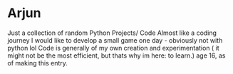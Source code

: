 # Arjun

Just a collection of random Python Projects/ Code 
Almost like a coding journey
I would like to develop a small game one day - obviously not with python lol
Code is generally of my own creation and experimentation ( it might not be the most efficient, but thats why im here: to learn.)
age 16, as of making this entry.

